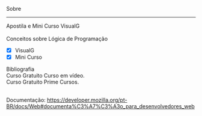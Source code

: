 Sobre
___
Apostila e Mini Curso VisualG<br>
<br>
Conceitos sobre Lógica de Programação
* [x] VisualG
* [x] Mini Curso

Bibliografia <br>
Curso Gratuito Curso em vídeo. <br>
Curso Gratuito Prime Cursos.<br><br>

Documentação: https://developer.mozilla.org/pt-BR/docs/Web#documenta%C3%A7%C3%A3o_para_desenvolvedores_web

